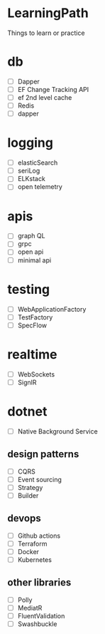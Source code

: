 # LearningPath
Things to learn or practice

# db
- [ ] Dapper
- [ ] EF Change Tracking API
- [ ] ef 2nd level cache
- [ ] Redis
- [ ] dapper

# logging
- [ ] elasticSearch
- [ ] seriLog
- [ ] ELKstack
- [ ] open telemetry

# apis
- [ ] graph QL
- [ ] grpc
- [ ] open api
- [ ] minimal api

# testing
- [ ] WebApplicationFactory
- [ ] TestFactory
- [ ] SpecFlow

# realtime
- [ ] WebSockets
- [ ] SignlR

# dotnet
- [ ] Native Background Service

## design patterns
- [ ] CQRS
- [ ] Event sourcing
- [ ] Strategy
- [ ] Builder

## devops
- [ ] Github actions
- [ ] Terraform
- [ ] Docker
- [ ] Kubernetes

## other libraries
- [ ] Polly
- [ ] MediatR
- [ ] FluentValidation
- [ ] Swashbuckle
